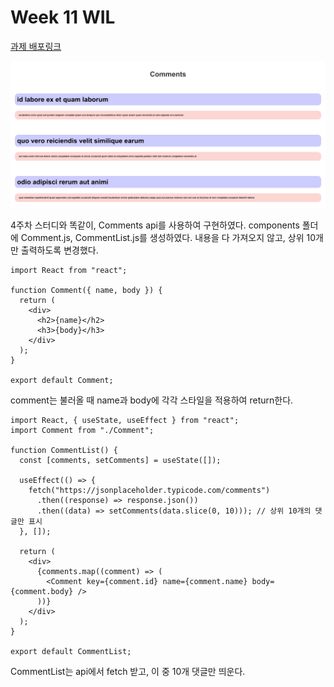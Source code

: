 # Week 11 WIL

[과제 배포링크](https://week11-siamin20s-projects.vercel.app/)

![이미지](image.png)

4주차 스터디와 똑같이, Comments api를 사용하여 구현하였다.
components 폴더에 Comment.js, CommentList.js를 생성하였다.
내용을 다 가져오지 않고, 상위 10개만 출력하도록 변경했다.

~~~
import React from "react";

function Comment({ name, body }) {
  return (
    <div>
      <h2>{name}</h2>
      <h3>{body}</h3>
    </div>
  );
}

export default Comment;
~~~
comment는 불러올 때 name과 body에 각각 스타일을 적용하여 return한다.



~~~
import React, { useState, useEffect } from "react";
import Comment from "./Comment";

function CommentList() {
  const [comments, setComments] = useState([]);

  useEffect(() => {
    fetch("https://jsonplaceholder.typicode.com/comments")
      .then((response) => response.json())
      .then((data) => setComments(data.slice(0, 10))); // 상위 10개의 댓글만 표시
  }, []);

  return (
    <div>
      {comments.map((comment) => (
        <Comment key={comment.id} name={comment.name} body={comment.body} />
      ))}
    </div>
  );
}

export default CommentList;
~~~
CommentList는 api에서 fetch 받고, 이 중 10개 댓글만 띄운다.

